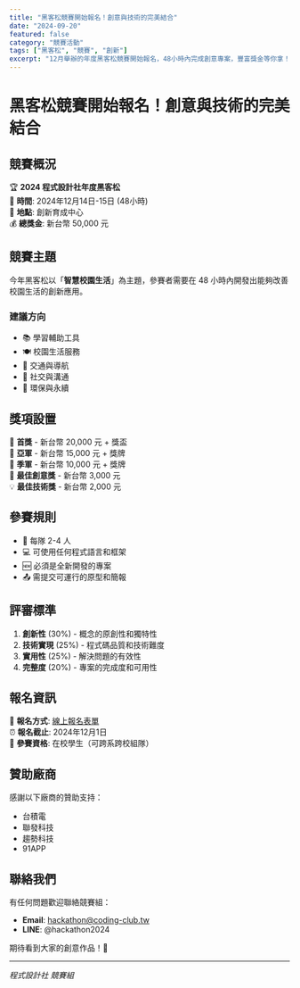 ```yaml
---
title: "黑客松競賽開始報名！創意與技術的完美結合"
date: "2024-09-20"
featured: false
category: "競賽活動"
tags: ["黑客松", "競賽", "創新"]
excerpt: "12月舉辦的年度黑客松競賽開始報名，48小時內完成創意專案，豐富獎金等你拿！"
---
```


# 黑客松競賽開始報名！創意與技術的完美結合

## 競賽概況

🏆 **2024 程式設計社年度黑客松**  
📅 **時間**: 2024年12月14日-15日 (48小時)  
📍 **地點**: 創新育成中心  
💰 **總獎金**: 新台幣 50,000 元  

## 競賽主題

今年黑客松以「**智慧校園生活**」為主題，參賽者需要在 48 小時內開發出能夠改善校園生活的創新應用。

### 建議方向
- 📚 學習輔助工具
- 🍽️ 校園生活服務
- 🚗 交通與導航
- 💬 社交與溝通
- 🌱 環保與永續

## 獎項設置

🥇 **首獎** - 新台幣 20,000 元 + 獎盃  
🥈 **亞軍** - 新台幣 15,000 元 + 獎牌  
🥉 **季軍** - 新台幣 10,000 元 + 獎牌  
🎯 **最佳創意獎** - 新台幣 3,000 元  
💡 **最佳技術獎** - 新台幣 2,000 元  

## 參賽規則

- 👥 每隊 2-4 人
- 💻 可使用任何程式語言和框架
- 🆕 必須是全新開發的專案
- 📤 需提交可運行的原型和簡報

## 評審標準

1. **創新性** (30%) - 概念的原創性和獨特性
2. **技術實現** (25%) - 程式碼品質和技術難度
3. **實用性** (25%) - 解決問題的有效性
4. **完整度** (20%) - 專案的完成度和可用性

## 報名資訊

📝 **報名方式**: [線上報名表單](https://forms.google.com/hackathon)  
⏰ **報名截止**: 2024年12月1日  
👥 **參賽資格**: 在校學生（可跨系跨校組隊）  

## 贊助廠商

感謝以下廠商的贊助支持：
- 台積電
- 聯發科技
- 趨勢科技
- 91APP

## 聯絡我們

有任何問題歡迎聯絡競賽組：
- **Email**: hackathon@coding-club.tw
- **LINE**: @hackathon2024

期待看到大家的創意作品！🚀

---
*程式設計社 競賽組*